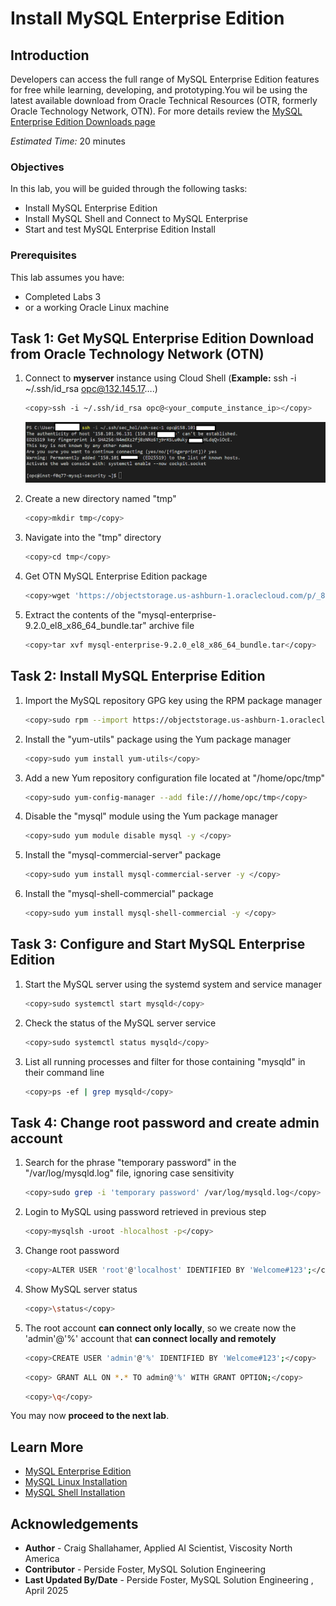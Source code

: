 # Install MySQL Enterprise Edition

## Introduction

Developers can access the full range of MySQL Enterprise Edition features for free while learning, developing, and prototyping.You wil be using the latest available download  from Oracle Technical Resources (OTR, formerly Oracle Technology Network, OTN). For more details review the   [MySQL Enterprise Edition Downloads page](https://www.oracle.com/mysql/technologies/mysql-enterprise-edition-downloads.html)

_Estimated Time:_ 20 minutes

### Objectives

In this lab, you will be guided through the following tasks:

- Install MySQL Enterprise Edition
- Install MySQL Shell and Connect to MySQL Enterprise 
- Start and test MySQL Enterprise Edition Install


### Prerequisites

This lab assumes you have:

- Completed Labs 3 
- or a working Oracle Linux machine

## Task 1: Get MySQL Enterprise Edition Download from Oracle Technology Network (OTN)

1. Connect to **myserver** instance using Cloud Shell (**Example:** ssh -i  ~/.ssh/id_rsa opc@132.145.17….)

     ```bash
    <copy>ssh -i ~/.ssh/id_rsa opc@<your_compute_instance_ip></copy>
    ```

    ![CONNECT](./images/ssh-login-2.png " ")

2. Create a new directory named "tmp"

    ```bash
    <copy>mkdir tmp</copy>
    ```

3. Navigate into the "tmp" directory

     ```bash
    <copy>cd tmp</copy>
    ```

4. Get  OTN MySQL Enterprise Edition package

    ```bash
    <copy>wget 'https://objectstorage.us-ashburn-1.oraclecloud.com/p/_85tMv-_I0WRJRAuHI9StGHfo3WXtAsSbpslsOIqIu2hsHgmKc8n7zmhk-5KvVw8/n/idazzjlcjqzj/b/mysql-ee-downloads/o/Oracle%20Technical%20Resource(OTR)/mysql-enterprise-9.2.0_el8_x86_64_bundle.tar'</copy>
    ```

5. Extract the contents of the "mysql-enterprise-9.2.0_el8_x86_64_bundle.tar" archive file

    ```bash
    <copy>tar xvf mysql-enterprise-9.2.0_el8_x86_64_bundle.tar</copy>
    ```

## Task 2: Install MySQL Enterprise Edition

1. Import the MySQL repository GPG key using the RPM package manager

    ```bash
    <copy>sudo rpm --import https://objectstorage.us-ashburn-1.oraclecloud.com/p/Yja90YIvw39JvHu0YusNxl_wdKS-1hPt0_a_39eT_ihp-xm8kYR3CA3eKe5ny99C/n/idazzjlcjqzj/b/mysql-ee-downloads/o/RPM-GPG-KEY-mysql-2023</copy>
    ```

2. Install the "yum-utils" package using the Yum package manager

    ```bash
    <copy>sudo yum install yum-utils</copy>
    ```

3. Add a new Yum repository configuration file located at "/home/opc/tmp"

    ```bash
    <copy>sudo yum-config-manager --add file:///home/opc/tmp</copy>
    ```
 
4. Disable the "mysql" module using the Yum package manager

    ```bash
    <copy>sudo yum module disable mysql -y </copy>
    ```

5. Install the "mysql-commercial-server" package

    ```bash
    <copy>sudo yum install mysql-commercial-server -y </copy>
    ```

6. Install the "mysql-shell-commercial" package

    ```bash
    <copy>sudo yum install mysql-shell-commercial -y </copy>
    ```

## Task 3: Configure and Start MySQL Enterprise Edition

1. Start the MySQL server using the systemd system and service manager

    ```bash
    <copy>sudo systemctl start mysqld</copy>
    ```

2. Check the status of the MySQL server service

    ```bash
    <copy>sudo systemctl status mysqld</copy>
    ```

3. List all running processes and filter for those containing "mysqld" in their command line

    ```bash
    <copy>ps -ef | grep mysqld</copy>
    ```

## Task 4: Change root password and create admin account

1. Search for the phrase "temporary password" in the "/var/log/mysqld.log" file, ignoring case sensitivity

    ```bash
    <copy>sudo grep -i 'temporary password' /var/log/mysqld.log</copy>
    ```

2. Login to MySQL using password retrieved in previous step

    ```bash
    <copy>mysqlsh -uroot -hlocalhost -p</copy>
    ```

3. Change root password

    ```bash
    <copy>ALTER USER 'root'@'localhost' IDENTIFIED BY 'Welcome#123';</copy>
    ```

4. Show MySQL server  status

    ```bash
    <copy>\status</copy>
    ```

5. The root account **can connect only locally**, so we create now the 'admin'@'%' account that **can connect locally and remotely**

    ```bash
    <copy>CREATE USER 'admin'@'%' IDENTIFIED BY 'Welcome#123';</copy>
    ```

    ```bash
    <copy> GRANT ALL ON *.* TO admin@'%' WITH GRANT OPTION;</copy>
    ```

    ```bash
    <copy>\q</copy>
    ```

You may now **proceed to the next lab**.

## Learn More

- [MySQL Enterprise Edition](https://www.oracle.com/mysql/enterprise/)
- [MySQL Linux Installation](https://dev.mysql.com/doc/en/binary-installation.html)
- [MySQL Shell Installation](https://dev.mysql.com/doc/mysql-shell/en/mysql-shell-install.html)

## Acknowledgements

- **Author** - Craig Shallahamer, Applied AI Scientist, Viscosity North America
- **Contributor** - Perside Foster, MySQL Solution Engineering 
- **Last Updated By/Date** - Perside Foster, MySQL Solution Engineering , April 2025
